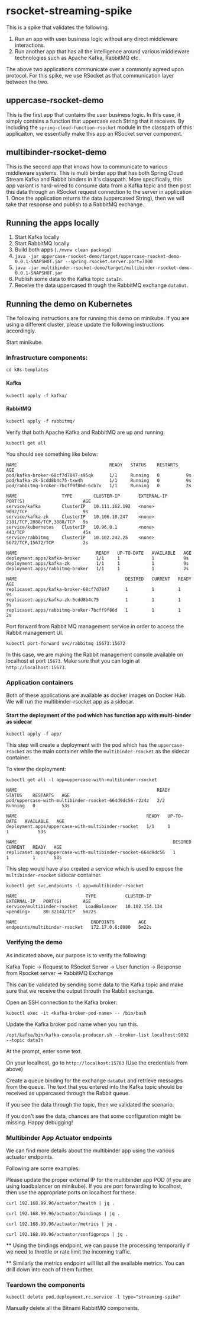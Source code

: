 # rsocket-streaming-spike

This is a spike that validates the following.

1. Run an app with user business logic without any direct middleware interactions.
2. Run another app that has all the intelligence around various middleware technologies such as Apache Kafka, RabbitMQ etc.

The above two applications communicate over a commonly agreed upon protocol.
For this spike, we use RSocket as that communication layer between the two. 

## uppercase-rsocket-demo

This is the first app that contains the user business logic.
In this case, it simply contains a function that uppercase each String that it receives.
By including the `spring-cloud-function-rsocket` module in the classpath of this applicaiton, we essentially make this app an RSocket server component. 

## multibinder-rsocket-demo

This is the second app that knows how to communicate to various middleware systems.
This is multi binder app that has both Spring Cloud Stream Kafka and Rabbit binders in it's classpath.
More specifically, this app variant is hard-wired to consume data from a Kafka topic and then post this data through an RSocket request connection to the server in application 1. 
Once the application returns the data (uppercased String), then we will take that response and publish to a RabbitMQ exchange.

## Running the apps locally

1. Start Kafka locally
2. Start RabbitMQ locally
3. Build both apps (`./mvnw clean package`)
4. `java -jar uppercase-rsocket-demo/target/uppercase-rsocket-demo-0.0.1-SNAPSHOT.jar --spring.rsocket.server.port=7000`
5. `java -jar multibinder-rsocket-demo/target/multibinder-rsocket-demo-0.0.1-SNAPSHOT.jar`
6. Publish some data to the Kafka topic `dataIn`.
7. Receive the data uppercased through the RabbitMQ exchange `dataOut`.

## Running the demo on Kubernetes

The following instructions are for running this demo on minikube. 
If you are using a different cluster, please update the following instructions accordingly. 

Start minikube.

### Infrastructure components:

`cd k8s-templates`

#### Kafka

```
kubectl apply -f kafka/
```
#### RabbitMQ

```
kubectl apply -f rabbitmq/
```

Verify that both Apache Kafka and RabbitMQ are up and running:

`kubectl get all`

You should see something like below:

```
NAME                                   READY   STATUS    RESTARTS   AGE
pod/kafka-broker-68cf7d7847-s95qk      1/1     Running   0          9s
pod/kafka-zk-5cdd8b4c75-txw4h          1/1     Running   0          9s
pod/rabbitmq-broker-7bcff9f86d-6cb7x   1/1     Running   0          2s

NAME                 TYPE        CLUSTER-IP       EXTERNAL-IP   PORT(S)                      AGE
service/kafka        ClusterIP   10.111.162.192   <none>        9092/TCP                     9s
service/kafka-zk     ClusterIP   10.106.10.247    <none>        2181/TCP,2888/TCP,3888/TCP   9s
service/kubernetes   ClusterIP   10.96.0.1        <none>        443/TCP                      45s
service/rabbitmq     ClusterIP   10.102.242.25    <none>        5672/TCP,15672/TCP           2s

NAME                              READY   UP-TO-DATE   AVAILABLE   AGE
deployment.apps/kafka-broker      1/1     1            1           9s
deployment.apps/kafka-zk          1/1     1            1           9s
deployment.apps/rabbitmq-broker   1/1     1            1           2s

NAME                                         DESIRED   CURRENT   READY   AGE
replicaset.apps/kafka-broker-68cf7d7847      1         1         1       9s
replicaset.apps/kafka-zk-5cdd8b4c75          1         1         1       9s
replicaset.apps/rabbitmq-broker-7bcff9f86d   1         1         1       2s
```

Port forward from Rabbit MQ management service in order to access the Rabbit management UI.

```
kubectl port-forward svc/rabbitmq 15673:15672
```

In this case, we are making the Rabbit management console available on localhost at port `15673`.
Make sure that you can login at `http://localhost:15673`.

### Application containers

Both of these applications are available as docker images on Docker Hub.
We will run the multibinder-rsocket app as a sidecar. 

#### Start the deployment of the pod which has function app with multi-binder as sidecar

```
kubectl apply -f app/
```

This step will create a deployment with the pod which has the `uppercase-rsocket` as the main container while the `multibinder-rsocket` as the sidecar container.

To view the deployment:

```
kubectl get all -l app=uppercase-with-multibinder-rsocket
```

```
NAME                                                     READY   STATUS    RESTARTS   AGE
pod/uppercase-with-multibinder-rsocket-664d9dc56-r2z4z   2/2     Running   0          53s

NAME                                                 READY   UP-TO-DATE   AVAILABLE   AGE
deployment.apps/uppercase-with-multibinder-rsocket   1/1     1            1           53s

NAME                                                           DESIRED   CURRENT   READY   AGE
replicaset.apps/uppercase-with-multibinder-rsocket-664d9dc56   1         1         1       53s
```

This step would have also created a service which is used to expose the `multibinder-rsocket` sidecar container.

```
kubectl get svc,endpoints -l app=multibinder-rsocket 
```

```
NAME                          TYPE           CLUSTER-IP       EXTERNAL-IP   PORT(S)        AGE
service/multibinder-rsocket   LoadBalancer   10.102.154.134   <pending>     80:32143/TCP   5m22s

NAME                            ENDPOINTS         AGE
endpoints/multibinder-rsocket   172.17.0.6:8080   5m22s
```

### Verifying the demo 

As indicated above, our purpose is to verify the following:

Kafka Topic -> Request to RSocket Server -> User function -> Response from Rsocket server -> RabbitMQ Exchange

This can be validated by sending some data to the Kafka topic and make sure that we receive the output throuth the Rabbit exchange.

Open an SSH connection to the Kafka broker:

```
kubectl exec -it <kafka-broker-pod-name> -- /bin/bash
```
Update the Kafka broker pod name when you run this.

```
/opt/kafka/bin/kafka-console-producer.sh --broker-list localhost:9092 --topic dataIn
```
At the prompt, enter some text.

On your localhost, go to `http://localhost:15763` (Use the credentials from above)

Create a queue binding for the exchange `dataOut` and retrieve messages from the queue.
The text that you entered into the Kafka topic should be received as uppercased through the Rabbit queue.

If you see the data through the topic, then we validated the scenario.

If you don't see the data, chances are that some configuration might be missing. Happy debugging!

### Multibinder App Actuator endpoints

We can find more details about the multibinder app using the various actuator endpoints.

Following are some examples:

Please update the proper external IP for the multibinder app POD (if you are using loadbalancer on minikube).
If you are port forwarding to localhost, then use the appropriate ports on localhost for these.

```
curl 192.168.99.96/actuator/health | jq .

curl 192.168.99.96/actuator/bindings | jq .

curl 192.168.99.96/actuator/metrics | jq .

curl 192.168.99.96/actuator/configprops | jq .
```

** Using the bindings endpoint, we can pause the processing temporarily if we need to throttle or rate limit the incoming traffic.

** Similarly the metrics endpoint will list all the available metrics. You can drill down into each of them further.  

### Teardown the components

```
kubectl delete pod,deployment,rc,service -l type="streaming-spike"
```

Manually delete all the Bitnami RabbitMQ components.
